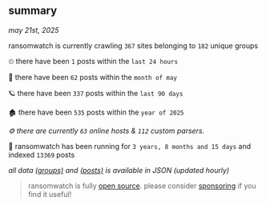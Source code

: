 
## summary
_may 21st, 2025_

ransomwatch is currently crawling `367` sites belonging to `182` unique groups

⏲ there have been `1` posts within the `last 24 hours`

🦈 there have been `62` posts within the `month of may`

🪐 there have been `337` posts within the `last 90 days`

🏚 there have been `535` posts within the `year of 2025`

_⚙️ there are currently `63` online hosts & `112` custom parsers._

🦕 ransomwatch has been running for `3 years, 8 months and 15 days` and indexed `13369` posts

_all data  [(groups)](http://https://dataleak.hopeless99.top//groups) and [(posts)](http://https://dataleak.hopeless99.top//posts) is available in JSON (updated hourly)_

> ransomwatch is fully [open source](https://github.com/joshhighet/ransomwatch#ransomwatch--). please consider [sponsoring](https://github.com/sponsors/joshhighet) if you find it useful!
